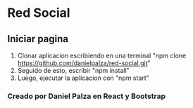 # Red Social

## Iniciar pagina

1. Clonar aplicacion escribiendo en una terminal "npm clone https://github.com/danielpalza/red-social.git"
2. Seguido de esto, escribir "npm install"
3. Luego, ejecutar la aplicacion con "npm start"

### Creado por Daniel Palza en React y Bootstrap
